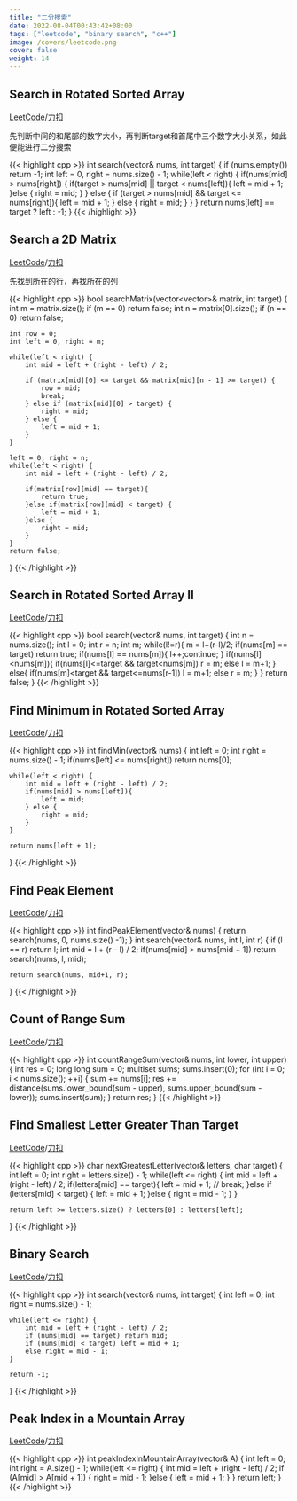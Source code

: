```yaml
---
title: "二分搜索"
date: 2022-08-04T00:43:42+08:00
tags: ["leetcode", "binary search", "c++"]
image: /covers/leetcode.png
cover: false 
weight: 14 
---
```


## Search in Rotated Sorted Array
[LeetCode](https://leetcode.com/problems/search-in-rotated-sorted-array)/[力扣](https://leetcode-cn.com/problems/search-in-rotated-sorted-array)

先判断中间的和尾部的数字大小，再判断target和首尾中三个数字大小关系，如此便能进行二分搜索

{{< highlight cpp >}}
int search(vector<int>& nums, int target) {
    if (nums.empty()) return -1;
    int left = 0, right = nums.size() - 1;
    while(left < right) {
        if(nums[mid] > nums[right]) {
            if(target > nums[mid] || target < nums[left]){
                left = mid + 1;
            }else {
                right = mid;
            }
        } else {
            if (target > nums[mid] && target <= nums[right]){
                left = mid + 1;
            } else {
                right = mid;
            }
        }
    }
    return nums[left] == target ? left : -1;
}
{{< /highlight  >}}

## Search a 2D Matrix
[LeetCode](https://leetcode.com/problems/search-a-2d-matrix)/[力扣](https://leetcode.com/problems/search-a-2d-matrix)

先找到所在的行，再找所在的列

{{< highlight cpp >}}
bool searchMatrix(vector<vector<int>>& matrix, int target) {
    int m = matrix.size();
    if (m == 0) return false;
    int n = matrix[0].size();
    if (n == 0) return false;
    
    int row = 0;
    int left = 0, right = m;
    
    while(left < right) {
        int mid = left + (right - left) / 2;
        
        if (matrix[mid][0] <= target && matrix[mid][n - 1] >= target) {
            row = mid;
            break;
        } else if (matrix[mid][0] > target) {
            right = mid;
        } else {
            left = mid + 1;
        }
    }
    
    left = 0; right = n;
    while(left < right) {
        int mid = left + (right - left) / 2;
        
        if(matrix[row][mid] == target){
            return true;
        }else if(matrix[row][mid] < target) {
            left = mid + 1;
        }else {
            right = mid;
        }
    }
    return false;
}
{{< /highlight  >}}

## Search in Rotated Sorted Array II
[LeetCode](https://leetcode.com/problems/search-in-rotated-sorted-array-ii)/[力扣](https://leetcode-cn.com/problems/search-in-rotated-sorted-array-ii)

{{< highlight cpp >}}
bool search(vector<int>& nums, int target) {
    int n = nums.size();
    int l = 0;
    int r = n;
    int m;
    while(l!=r){
        m = l+(r-l)/2;
        if(nums[m] == target)
            return true;
        if(nums[l] == nums[m]){
            l++;continue;
        }
        if(nums[l]<nums[m]){
            if(nums[l]<=target && target<nums[m])
                r = m;
            else
                l = m+1;
        }
        else{
            if(nums[m]<target && target<=nums[r-1])
                l = m+1;
            else
                r = m;
        }
    }
    return false;
}
{{< /highlight  >}}

## Find Minimum in Rotated Sorted Array
[LeetCode](https://leetcode.com/problems/find-minimum-in-rotated-sorted-array)/[力扣](https://leetcode-cn.com/problems/find-minimum-in-rotated-sorted-array)

{{< highlight cpp >}}
int findMin(vector<int>& nums) {
    int left = 0;
    int right = nums.size() - 1;
    if(nums[left] <= nums[right]) return nums[0];
    
    while(left < right) {
        int mid = left + (right - left) / 2;
        if(nums[mid] > nums[left]){
            left = mid;
        } else {
            right = mid;
        }
    }
    
    return nums[left + 1];
    
}
{{< /highlight  >}}

## Find Peak Element
[LeetCode](https://leetcode.com/problems/find-peak-element)/[力扣](https://leetcode-cn.com/problems/find-peak-element)

{{< highlight cpp >}}
int findPeakElement(vector<int>& nums) {
    return search(nums, 0, nums.size() -1);
}
int search(vector<int>& nums, int l, int r) {
    if (l == r) return l;
    int mid = l + (r - l) / 2;
    if(nums[mid] > nums[mid + 1])
        return search(nums, l, mid);
    
    return search(nums, mid+1, r);
}
{{< /highlight  >}}

## Count of Range Sum
[LeetCode](https://leetcode.com/problems/count-of-range-sum)/[力扣](https://leetcode-cn.com/problems/count-of-range-sum)

{{< highlight cpp >}}
int countRangeSum(vector<int>& nums, int lower, int upper) {
    int res = 0;
    long long sum = 0;
    multiset<long long> sums;
    sums.insert(0);
    for (int i = 0; i < nums.size(); ++i) {
        sum += nums[i];
        res += distance(sums.lower_bound(sum - upper), sums.upper_bound(sum - lower));
        sums.insert(sum);
    }
    return res;
}
{{< /highlight  >}}

## Find Smallest Letter Greater Than Target
[LeetCode](https://leetcode.com/problems/find-smallest-letter-greater-than-target)/[力扣](https://leetcode-cn.com/problems/find-smallest-letter-greater-than-target)

{{< highlight cpp >}}
char nextGreatestLetter(vector<char>& letters, char target) {
    int left = 0;
    int right = letters.size() - 1;
    while(left <= right) {
        int mid = left + (right - left) / 2;
        if(letters[mid] == target){
            left = mid + 1;
            // break;
        }else if (letters[mid] < target) {
            left = mid + 1;
        }else {
            right = mid - 1;
        }
    }
    
    return left >= letters.size() ? letters[0] : letters[left];
}
{{< /highlight  >}}

## Binary Search
[LeetCode](https://leetcode.com/problems/binary-search)/[力扣](https://leetcode-cn.com/problems/binary-search)


{{< highlight cpp >}}
int search(vector<int>& nums, int target) {
    int left = 0;
    int right = nums.size() - 1;
    
    while(left <= right) {
        int mid = left + (right - left) / 2;
        if (nums[mid] == target) return mid;
        if (nums[mid] < target) left = mid + 1;
        else right = mid - 1;
    }
    
    return -1;
}
{{< /highlight  >}}


## Peak Index in a Mountain Array
[LeetCode](https://leetcode.com/problems/peak-index-in-a-mountain-array)/[力扣](https://leetcode-cn.com/problems/peak-index-in-a-mountain-array)

{{< highlight cpp >}}
int peakIndexInMountainArray(vector<int>& A) {
    int left = 0;
    int right = A.size() - 1;
    while(left <= right) {
        int mid = left + (right - left) / 2;
        if (A[mid] > A[mid + 1]) {
            right = mid - 1;
        }else {
            left = mid + 1;
        }
    }
    return left;
}
{{< /highlight  >}}